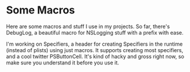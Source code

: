 Some Macros
=============

Here are some macros and stuff I use in my projects. So far, there's DebugLog, a beautiful macro for NSLogging stuff with a prefix with ease.

I'm working on Specifiers, a header for creating Specifiers in the runtime (instead of plists) using just macros. It supports creating most specifiers, and a cool twitter PSButtonCell. It's kind of hacky and gross right now, so make sure you understand it before you use it.
